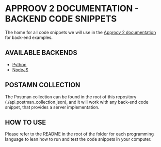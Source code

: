 # APPROOV 2 DOCUMENTATION - BACKEND CODE SNIPPETS

The home for all code snippets we will use in the [Approov 2 documentation](https://approov.io/docs/) for back-end examples.


## AVAILABLE BACKENDS

* [Python](./python)
* [NodeJS](./nodejs)


## POSTAMN COLLECTION

The Postman collection can be found in the root of this repository (./api.postman_collection.json), and it will work with any back-end code snippet, that provides a server implementation.


## HOW TO USE

Please refer to the README in the root of the folder for each programming language to lean how to run and test the code snippets in your computer.
